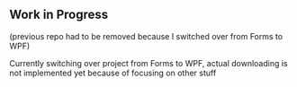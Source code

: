 ## Work in Progress
(previous repo had to be removed because I switched over from Forms to WPF)

Currently switching over project from Forms to WPF, actual downloading is not implemented yet because of focusing on other stuff
